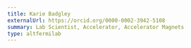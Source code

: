 ```yaml
---
title: Karie Badgley
externalUrl: https://orcid.org/0000-0002-3942-5108
summary: Lab Scientist, Accelerator, Accelerator Magnets
type: altfermilab
---
```

